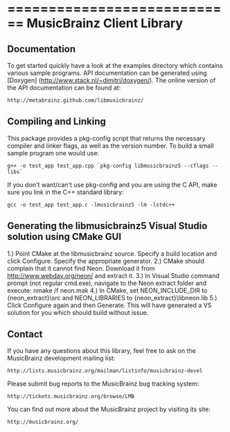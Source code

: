 ============================
 MusicBrainz Client Library
============================

Documentation
-------------

To get started quickly have a look at the examples directory which
contains various sample programs. API documentation can be generated
using [Doxygen] (http://www.stack.nl/~dimitri/doxygen/). The online version of
the API documentation can be found at:

    http://metabrainz.github.com/libmusicbrainz/

Compiling and Linking
---------------------

This package provides a pkg-config script that returns the necessary compiler
and linker flags, as well as the version number.  To build a small sample
program one would use:

    g++ -o test_app test_app.cpp `pkg-config libmusicbrainz5 --cflags --libs`

If you don't want/can't use pkg-config and you are using the C API, make sure
you link in the C++ standard library:

    gcc -o test_app test_app.c -lmusicbrainz5 -lm -lstdc++

	
Generating the libmusicbrainz5 Visual Studio solution using CMake GUI
---------------------
1.) Point CMake at the libmusicbrainz source. Specify a build location and click Configure. Specify the appropriate generator.
2.) CMake should complain that it cannot find Neon. Download it from http://www.webdav.org/neon/ and extract it.
3.) In Visual Studio command prompt (not regular cmd.exe), navigate to the Neon extract folder and execute:
	nmake /f neon.mak
4.) In CMake, set NEON_INCLUDE_DIR to {neon_extract}\src and NEON_LIBRARIES to {neon_extract}\libneon.lib
5.) Click Configure again and then Generate. This will have generated a VS solution for you which should build without issue.

	
Contact
-------

If you have any questions about this library, feel free to ask on the
MusicBrainz development mailing list:

    http://lists.musicbrainz.org/mailman/listinfo/musicbrainz-devel

Please submit bug reports to the MusicBrainz bug tracking system:

    http://tickets.musicbrainz.org/browse/LMB

You can find out more about the MusicBrainz project by visiting its
site:

    http://musicbrainz.org/

